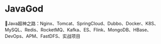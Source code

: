 # JavaGod
🚀Java超神之路：Nginx、Tomcat、SpringCloud、Dubbo、Docker、K8S、MySQL、Redis、RocketMQ、Kafka、ES、Flink、MongoDB、HBase、DevOps、APM、FastDFS、实战项目
